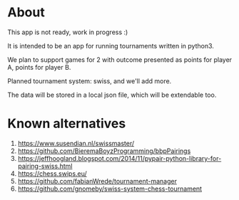 
# About

This app is not ready, work in progress :)

It is intended to be an app for running tournaments written in python3.

We plan to support games for 2 with outcome presented as points for player A, points for player B.

Planned tournament system: swiss, and we'll add more.

The data will be stored in a local json file, which will be extendable too.

# Known alternatives

1. https://www.susendian.nl/swissmaster/
1. https://github.com/BieremaBoyzProgramming/bbpPairings
1. https://jeffhoogland.blogspot.com/2014/11/pypair-python-library-for-pairing-swiss.html
1. https://chess.swips.eu/
1. https://github.com/fabianWrede/tournament-manager
1. https://github.com/gnomeby/swiss-system-chess-tournament
